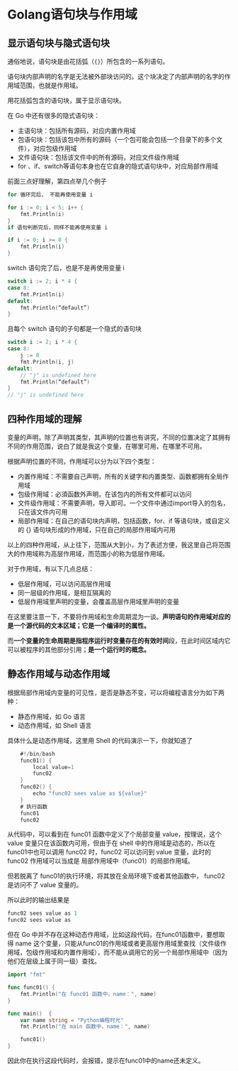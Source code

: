 # Golang语句块与作用域

## 显示语句块与隐式语句块
通俗地说，语句块是由花括弧（`{}`）所包含的一系列语句。

语句块内部声明的名字是无法被外部块访问的。这个块决定了内部声明的名字的作用域范围，也就是作用域。

用花括弧包含的语句块，属于显示语句块。

在 Go 中还有很多的隐式语句块：

- 主语句块：包括所有源码，对应内置作用域
- 包语句块：包括该包中所有的源码（一个包可能会包括一个目录下的多个文件），对应包级作用域
- 文件语句块：包括该文件中的所有源码，对应文件级作用域
- for 、if、switch等语句本身也在它自身的隐式语句块中，对应局部作用域

前面三点好理解，第四点举几个例子
```Go
for 循环完后， 不能再使用变量 i

for i := 0; i < 5; i++ {
    fmt.Println(i)
}
if 语句判断完后，同样不能再使用变量 i

if i := 0; i >= 0 {
    fmt.Println(i)
}
```
switch 语句完了后，也是不是再使用变量 i
```Go
switch i := 2; i * 4 {
case 8:
    fmt.Println(i)
default:
    fmt.Println(“default”)
}
```
且每个 switch 语句的子句都是一个隐式的语句块
```Go
switch i := 2; i * 4 {
case 8:
    j := 0
    fmt.Println(i, j)
default:
    // "j" is undefined here
    fmt.Println(“default”)
}
// "j" is undefined here
```

## 四种作用域的理解
变量的声明，除了声明其类型，其声明的位置也有讲究，不同的位置决定了其拥有不同的作用范围，说白了就是我这个变量，在哪里可用，在哪里不可用。

根据声明位置的不同，作用域可以分为以下四个类型：

- 内置作用域：不需要自己声明，所有的关键字和内置类型、函数都拥有全局作用域
- 包级作用域：必須函数外声明，在该包内的所有文件都可以访问
- 文件级作用域：不需要声明，导入即可。一个文件中通过import导入的包名，只在该文件内可用
- 局部作用域：在自己的语句块内声明，包括函数，for、if 等语句块，或自定义的 {} 语句块形成的作用域，只在自己的局部作用域内可用

以上的四种作用域，从上往下，范围从大到小，为了表述方便，我这里自己将范围大的作用域称为高层作用域，而范围小的称为低层作用域。

对于作用域，有以下几点总结：

- 低层作用域，可以访问高层作用域
- 同一层级的作用域，是相互隔离的
- 低层作用域里声明的变量，会覆盖高层作用域里声明的变量

在这里要注意一下，不要将作用域和生命周期混为一谈。**声明语句的作用域对应的是一个源代码的文本区域；它是一个编译时的属性。**

而**一个变量的生命周期是指程序运行时变量存在的有效时间**段，在此时间区域内它可以被程序的其他部分引用；**是一个运行时的概念。**

## 静态作用域与动态作用域
根据局部作用域内变量的可见性，是否是静态不变，可以将编程语言分为如下两种：

- 静态作用域，如 Go 语言
- 动态作用域，如 Shell 语言

具体什么是动态作用域，这里用 Shell 的代码演示一下，你就知道了
```Go
    #!/bin/bash
    func01() {
        local value=1
        func02
    }
    func02() {
        echo "func02 sees value as ${value}"
    }
    # 执行函数
    func01
    func02
```
从代码中，可以看到在 func01 函数中定义了个局部变量 value，按理说，这个 value 变量只在该函数内可用，但由于在 shell 中的作用域是动态的，所以在 func01中也可以调用 func02 时，func02 可以访问到 value 变量，此时的 func02 作用域可以当成是 局部作用域中（func01）的局部作用域。

但若脱离了 func01的执行环境，将其放在全局环境下或者其他函数中， func02 是访问不了 value 变量的。

所以此时的输出结果是
```Go
func02 sees value as 1
func02 sees value as 
```
但在 Go 中并不存在这种动态作用域，比如这段代码，在func01函数中，要想取得 name 这个变量，只能从func01的作用域或者更高层作用域里查找（文件级作用域，包级作用域和内置作用域），而不能从调用它的另一个局部作用域中（因为他们在层级上属于同一级）查找。
```Go
import "fmt"

func func01() {
    fmt.Println("在 func01 函数中，name：", name)
}

func main()  {
    var name string = "Python编程时光"
    fmt.Println("在 main 函数中，name：", name)

    func01()
}
```
因此你在执行这段代码时，会报错，提示在func01中的name还未定义。
